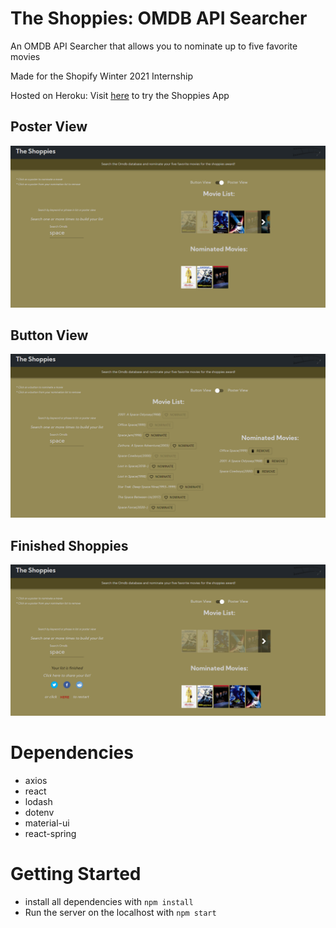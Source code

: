 # The Shoppies: OMDB API Searcher

An OMDB API Searcher that allows you to nominate up to five favorite movies

Made for the Shopify Winter 2021 Internship

Hosted on Heroku: Visit [here](https://shopify-shoppies-ux.herokuapp.com/) to try the Shoppies App

## Poster View

![posterview](https://raw.githubusercontent.com/joshbrookstone/shopifyux/master/docs/images/posters.png?token=AOXUH4HYC52N4U4CPLXWGTC7L64TK)

## Button View

![buttonview](https://raw.githubusercontent.com/joshbrookstone/shopifyux/master/docs/images/buttons.png?token=AOXUH4HTJ4FB7QKQE5ZQ5ZK7L64Q4)

## Finished Shoppies

![finished](https://raw.githubusercontent.com/joshbrookstone/shopifyux/master/docs/images/finished.png?token=AOXUH4DAVC4NJZTJQHER47S7L644C)

# Dependencies

- axios
- react
- lodash
- dotenv
- material-ui
- react-spring

# Getting Started

- install all dependencies with `npm install`
- Run the server on the localhost with `npm start`
